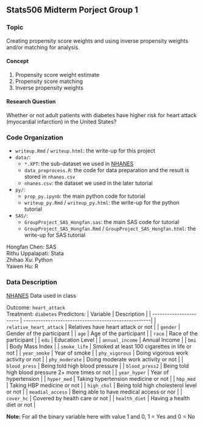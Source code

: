## Stats506 Midterm Porject Group 1

### Topic
Creating propensity score weights and using inverse propensity weights and/or matching for analysis.

#### Concept
1. Propensity score weight estimate
2. Propensity score matching
3. Inverse propensity weights

#### Research Question
Whether or not adult patients with diabetes have higher risk for heart attack (myocardial infarction) in the United States?  

### Code Organization
- `writeup.Rmd` / `writeup.html`: the write-up for this project
- `data/`: 
  - `*.XPT`: the sub-dataset we used in [NHANES](https://www.cdc.gov/nchs/nhanes/index.htm) 
  - `data_preprocess.R`: the code for data preparation and the result is stored in `nhanes.csv`
  - `nhanes.csv`: the dataset we used in the later tutorial 
- `py/`:
  - `prop_py.ipynb`: the main python code for tutorial
  - `writeup_py.Rmd` / `writeup_py.html`: the write-up for the python tutorial
- `SAS/`:
  - `GroupProject_SAS_Hongfan.sas`: the main SAS code for tutorial
  - `GroupProject_SAS_Hongfan.Rmd` / `GroupProject_SAS_Hongfan.html`: the write-up for SAS tutorial


Hongfan Chen: SAS  
Rithu Uppalapati: Stata  
Zhihao Xu: Python  
Yawen Hu: R




### Data Description
[NHANES](https://www.cdc.gov/nchs/nhanes/index.htm) Data used in class

Outcome: `heart_attack`  
Treatment: `diabetes`
Predictors: 
|  Variable               | Description                                         |
| ----------------------- | ----------------------------------------------------|
| `relative_heart_attack` | Relatives have heart attack or not                  |
| `gender`                | Gender of the participant                           |
| `age`                   | Age of the participant                              |
| `race`                  | Race of the participant                             |
| `edu`                   | Education Level                                     | 
| `annual_income`         | Annual Income                                       | 
| `bmi`                   | Body Mass Index                                     |
| `smoke_life`            | Smoked at least 100 cigarettes in life or not       |
| `year_smoke`            | Year of smoke                                       |
| `phy_vigorous`          | Doing vigorous work activity or not                 | 
| `phy_moderate`          | Doing moderate work activity or not                 |
| `blood_press`           | Being told high blood pressure                      | 
| `blood_press2`          | Being told high blood pressure 2+ more times or not |
| `year_hyper`            | Year of hypertension                                | 
| `hyper_med`             | Taking hypertension medicine or not                 |
| `hbp_med`               | Taking HBP medicine or not                          | 
| `high_chol`             | Being told high cholesterol level or not            |
| `meadial_access`        | Being able to have medical access or nor            |
| `cover_hc`              | Covered by health care or not                       |
| `health_diet`           | Having a health diet or not                         |

**Note:** For all the binary variable here with value 1 and 0, 1 = Yes and 0 = No
